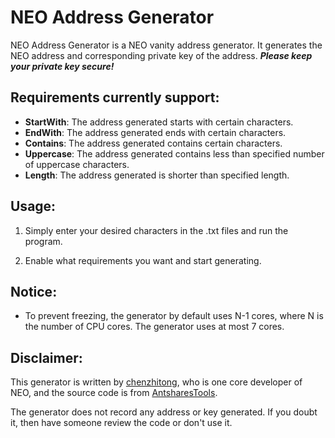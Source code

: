 # NEO Address Generator
NEO Address Generator is a NEO vanity address generator. 
It generates the NEO address and corresponding private key of the address. 
***Please keep your private key secure!***

## Requirements currently support:

* **StartWith**: The address generated starts with certain characters.
* **EndWith**: The address generated ends with certain characters.
* **Contains**: The address generated contains certain characters.
* **Uppercase**: The address generated contains less than specified number of uppercase characters.
* **Length**: The address generated is shorter than specified length.

## Usage:

1. Simply enter your desired characters in the .txt files and run the program. 

2. Enable what requirements you want and start generating.

## Notice:
 
* To prevent freezing, the generator by default uses N-1 cores, where N is the number of CPU cores. 
The generator uses at most 7 cores.

## Disclaimer:

This generator is written by [chenzhitong](https://github.com/chenzhitong), who is one core developer of NEO,
and the source code is from [AntsharesTools](https://github.com/chenzhitong/AntsharesTools).

The generator does not record any address or key generated. 
If you doubt it, then have someone review the code or don't use it.